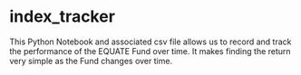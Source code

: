 # index_tracker
This Python Notebook and associated csv file allows us to record and track the performance of the EQUATE Fund over time. It makes finding the return very simple as the Fund changes over time.

